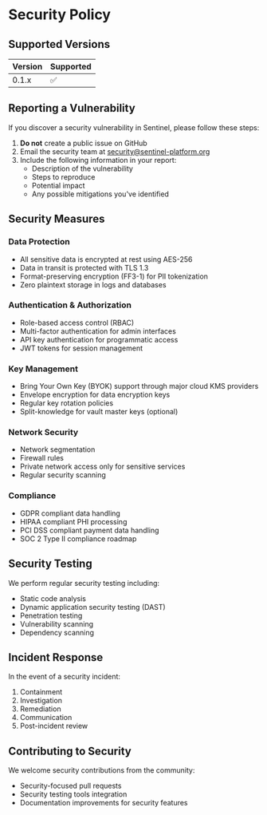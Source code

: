 # Security Policy

## Supported Versions

| Version | Supported          |
| ------- | ------------------ |
| 0.1.x   | :white_check_mark: |

## Reporting a Vulnerability

If you discover a security vulnerability in Sentinel, please follow these steps:

1. **Do not** create a public issue on GitHub
2. Email the security team at security@sentinel-platform.org
3. Include the following information in your report:
   - Description of the vulnerability
   - Steps to reproduce
   - Potential impact
   - Any possible mitigations you've identified

## Security Measures

### Data Protection

- All sensitive data is encrypted at rest using AES-256
- Data in transit is protected with TLS 1.3
- Format-preserving encryption (FF3-1) for PII tokenization
- Zero plaintext storage in logs and databases

### Authentication & Authorization

- Role-based access control (RBAC)
- Multi-factor authentication for admin interfaces
- API key authentication for programmatic access
- JWT tokens for session management

### Key Management

- Bring Your Own Key (BYOK) support through major cloud KMS providers
- Envelope encryption for data encryption keys
- Regular key rotation policies
- Split-knowledge for vault master keys (optional)

### Network Security

- Network segmentation
- Firewall rules
- Private network access only for sensitive services
- Regular security scanning

### Compliance

- GDPR compliant data handling
- HIPAA compliant PHI processing
- PCI DSS compliant payment data handling
- SOC 2 Type II compliance roadmap

## Security Testing

We perform regular security testing including:

- Static code analysis
- Dynamic application security testing (DAST)
- Penetration testing
- Vulnerability scanning
- Dependency scanning

## Incident Response

In the event of a security incident:

1. Containment
2. Investigation
3. Remediation
4. Communication
5. Post-incident review

## Contributing to Security

We welcome security contributions from the community:

- Security-focused pull requests
- Security testing tools integration
- Documentation improvements for security features
